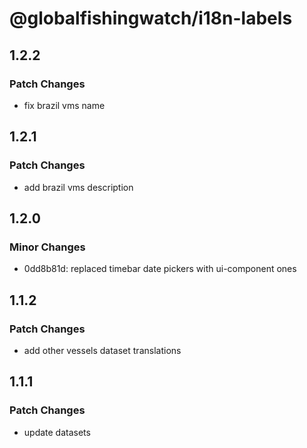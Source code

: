 # @globalfishingwatch/i18n-labels

## 1.2.2

### Patch Changes

- fix brazil vms name

## 1.2.1

### Patch Changes

- add brazil vms description

## 1.2.0

### Minor Changes

- 0dd8b81d: replaced timebar date pickers with ui-component ones

## 1.1.2

### Patch Changes

- add other vessels dataset translations

## 1.1.1

### Patch Changes

- update datasets
